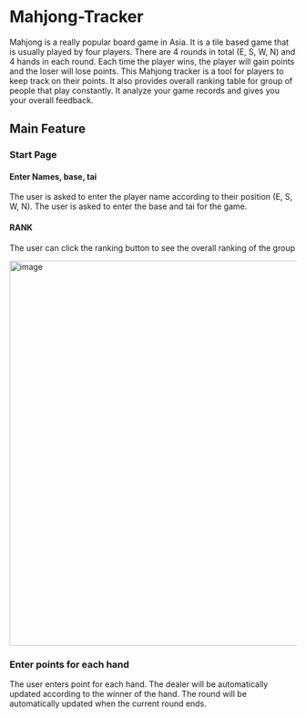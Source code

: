 # Mahjong-Tracker

Mahjong is a really popular board game in Asia. It is a tile based game that is usually played by four players. There are 4 rounds in total (E, S, W, N) and 4 hands in each round. Each time the player wins, the player will gain points and the loser will lose points. This Mahjong tracker is a tool for players to keep track on their points. It also provides overall ranking table for group of people that play constantly. It analyze your game records and gives you your overall feedback.

## Main Feature

### Start Page
#### Enter Names, base, tai
The user is asked to enter the player name according to their position (E, S, W, N). The user is asked to enter the base and tai for the game.
#### RANK
The user can click the ranking button to see the overall ranking of the group

<img width="675" alt="image" src="https://user-images.githubusercontent.com/99929453/211145442-0ec1b079-e976-4ffa-893c-2d4d83d2d78b.png">




### Enter points for each hand
The user enters point for each hand. The dealer will be automatically updated according to the winner of the hand. The round will be automatically updated when the current round ends.


